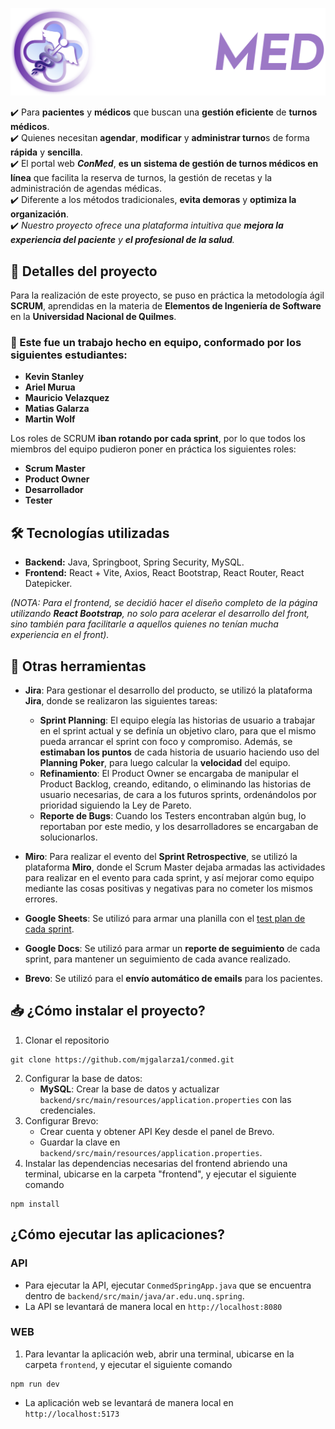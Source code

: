 <p align="center">
  <img src="github-assets/conmed-logo.svg" alt="ConMed Logo">
</p>

✔️ Para **pacientes** y **médicos** que buscan una **gestión eficiente** de **turnos médicos**.<br>
✔️ Quienes necesitan **agendar**, **modificar** y **administrar turno**s de forma **rápida** y **sencilla**.<br>
✔️ El portal web **_ConMed_**, **es un sistema de gestión de turnos médicos en línea** que facilita la reserva de turnos, la gestión de recetas y la administración de agendas médicas.<br>
✔️ Diferente a los métodos tradicionales, **evita demoras** y **optimiza la organización**.<br>
✔️ _Nuestro proyecto ofrece una plataforma intuitiva que **mejora la experiencia del paciente** y **el profesional de la salud**._

## 📝 Detalles del proyecto
Para la realización de este proyecto, se puso en práctica la metodología ágil **SCRUM**, aprendidas en la materia de **Elementos de Ingeniería de Software** en la **Universidad Nacional de Quilmes**.

### 👥 Este fue un trabajo hecho en equipo, conformado por los siguientes estudiantes:
- **Kevin Stanley**
- **Ariel Murua**
- **Mauricio Velazquez**
- **Matias Galarza**
- **Martin Wolf**

Los roles de SCRUM **iban rotando por cada sprint**, por lo que todos los miembros del equipo pudieron poner en práctica los siguientes roles:
- **Scrum Master**
- **Product Owner**
- **Desarrollador**
- **Tester**

## 🛠️ Tecnologías utilizadas
- **Backend:** Java, Springboot, Spring Security, MySQL.
- **Frontend:** React + Vite, Axios, React Bootstrap, React Router, React Datepicker.

_(NOTA: Para el frontend, se decidió hacer el diseño completo de la página utilizando **React Bootstrap**, no solo para acelerar el desarrollo del front, sino también para facilitarle a aquellos quienes no tenían mucha experiencia en el front)._

## 🧰 Otras herramientas
- **Jira**: Para gestionar el desarrollo del producto, se utilizó la plataforma **Jira**, donde se realizaron las siguientes tareas:
  - **Sprint Planning**: El equipo elegía las historias de usuario a trabajar en el sprint actual y se definía un objetivo claro, para que el mismo pueda arrancar el sprint con foco y compromiso. Además, se **estimaban los puntos** de cada historia de usuario haciendo uso del **Planning Poker**, para luego calcular la **velocidad** del equipo.
  - **Refinamiento**: El Product Owner se encargaba de manipular el Product Backlog, creando, editando, o eliminando las historias de usuario necesarias, de cara a los futuros sprints, ordenándolos por prioridad siguiendo la Ley de Pareto.
  - **Reporte de Bugs**: Cuando los Testers encontraban algún bug, lo reportaban por este medio, y los desarrolladores se encargaban de solucionarlos.

- **Miro**: Para realizar el evento del **Sprint Retrospective**, se utilizó la plataforma **Miro**, donde el Scrum Master dejaba armadas las actividades para realizar en el evento para cada sprint, y así mejorar como equipo mediante las cosas positivas y negativas para no cometer los mismos errores.
- **Google Sheets**: Se utilizó para armar una planilla con el [test plan de cada sprint](https://docs.google.com/spreadsheets/d/1i60LmYcsdhR-yj7t0_Hy7Zn4ZnUoEwvwH1ZPHxQGDWA/edit?usp=sharing).
- **Google Docs**: Se utilizó para armar un **reporte de seguimiento** de cada sprint, para mantener un seguimiento de cada avance realizado.
- **Brevo**: Se utilizó para el **envío automático de emails** para los pacientes.

## 📥 ¿Cómo instalar el proyecto?
1. Clonar el repositorio
```
git clone https://github.com/mjgalarza1/conmed.git
```
2. Configurar la base de datos:
    - **MySQL**: Crear la base de datos y actualizar `backend/src/main/resources/application.properties` con las credenciales.
3. Configurar Brevo:
   - Crear cuenta y obtener API Key desde el panel de Brevo.
   - Guardar la clave en `backend/src/main/resources/application.properties`.
4. Instalar las dependencias necesarias del frontend abriendo una terminal, ubicarse en la carpeta "frontend", y ejecutar el siguiente comando
```
npm install
```
## ¿Cómo ejecutar las aplicaciones?
### API
- Para ejecutar la API, ejecutar `ConmedSpringApp.java` que se encuentra dentro de `backend/src/main/java/ar.edu.unq.spring`.<br>
- La API se levantará de manera local en `http://localhost:8080`
### WEB
1. Para levantar la aplicación web, abrir una terminal, ubicarse en la carpeta `frontend`, y ejecutar el siguiente comando
```
npm run dev
```
- La aplicación web se levantará de manera local en `http://localhost:5173`
